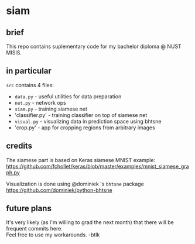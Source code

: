 # siam

## brief

This repo contains suplementary code for my bachelor diploma @ NUST MISIS.

## in particular

`src` contains 4 files:
- `data.py` - useful utilities for data preparation
- `net.py` - network ops
- `siam.py` - training siamese net
- 'classifier.py' - training classifier on top of siamese net
- `visual.py` - visualizing data in prediction space using bhtsne
- 'crop.py' - app for cropping regions from arbitrary images

## credits

The siamese part is based on Keras siamese MNIST example:  
https://github.com/fchollet/keras/blob/master/examples/mnist_siamese_graph.py

Visualization is done using @dominiek 's `bhtsne` package  
https://github.com/dominiek/python-bhtsne

## future plans

It's very likely (as I'm willing to grad the next month) that there will be frequent commits here.  
Feel free to use my workarounds. -btlk
